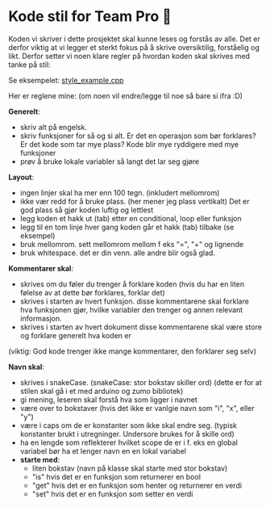 #	Kode stil for Team Pro :cowboy_hat_face:

Koden vi skriver i dette prosjektet skal kunne leses og forstås av alle.
Det er derfor viktig at vi legger et sterkt fokus på å skrive oversiktilig,
forståelig og likt.
Derfor setter vi noen klare regler på
hvordan koden skal skrives med tanke på stil:

Se eksempelet:
[style_example.cpp](https://github.com/schimen/team_pro_zumo/blob/master/guidance%20documents/style_example.cpp)

Her er reglene mine:
(om noen vil endre/legge til noe så bare si ifra :D)

**Generelt**:
* skriv alt på engelsk.
* skriv funksjoner for så og si alt.
	Er det en operasjon som bør forklares? Er det kode som tar mye plass?
	Kode blir mye ryddigere med mye funksjoner
* prøv å bruke lokale variabler så langt det lar seg gjøre

**Layout**:
* ingen linjer skal ha mer enn 100 tegn. (inkludert mellomrom)
* ikke vær redd for å bruke plass. (her mener jeg plass vertikalt)
	Det er god plass så gjør koden luftig og lettlest
* legg koden et hakk ut (tab) etter en conditional, loop eller funksjon
* legg til en tom linje hver gang koden går et hakk (tab) tilbake
	(se eksempel)
* bruk mellomrom. sett mellomrom mellom f eks "=", "+" og lignende
* bruk whitespace. det er din venn. alle andre blir også glad.

**Kommentarer skal**:
* skrives om du føler du trenger å forklare koden
	(hvis du har en liten følelse av at dette bør forklares, forklar det)
* skrives i starten av hvert funksjon.
	disse kommentarene skal forklare hva funksjonen gjør,
	hvilke variabler den trenger og annen relevant informasjon.
* skrives i starten av hvert dokument
	disse kommentarene skal være store og forklare generelt hva koden er

(viktig: God kode trenger ikke mange kommentarer, den forklarer seg selv)

**Navn skal**:
* skrives i snakeCase. (snakeCase: stor bokstav skiller ord)
	(dette er for at stilen skal gå i et med arduino og zumo bibliotek)
* gi mening, leseren skal forstå hva som ligger i navnet
* være over to bokstaver
	(hvis det ikke er vanlgie navn som "i", "x", eller "y")
* være i caps om de er konstanter som ikke skal endre seg.
	(typisk konstanter brukt i utregninger. Undersore brukes for å skille ord)
* ha en lengde som reflekterer hvilket scope de er i
	f. eks en global variabel bør ha et lenger navn en en lokal variabel
* **starte med**:
	* liten bokstav (navn på klasse skal starte med stor bokstav)
	* "is" hvis det er en funksjon som returnerer en bool
	* "get" hvis det er en funksjon som henter og returnerer en verdi
	* "set" hvis det er en funksjon som setter en verdi
